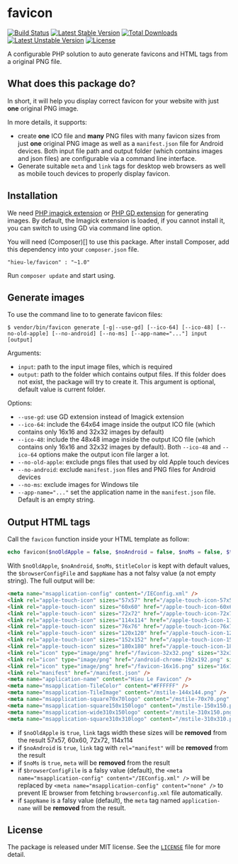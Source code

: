 # favicon

[![Build Status](https://travis-ci.org/letrunghieu/favicon.svg?branch=master)](https://travis-ci.org/letrunghieu/favicon) [![Latest Stable Version](https://poser.pugx.org/hieu-le/favicon/v/stable.svg)](https://packagist.org/packages/hieu-le/favicon) [![Total Downloads](https://poser.pugx.org/hieu-le/favicon/downloads.svg)](https://packagist.org/packages/hieu-le/favicon) [![Latest Unstable Version](https://poser.pugx.org/hieu-le/favicon/v/unstable.svg)](https://packagist.org/packages/hieu-le/favicon) [![License](https://poser.pugx.org/hieu-le/favicon/license.svg)](https://packagist.org/packages/hieu-le/favicon)

A configurable PHP solution to auto generate favicons and HTML tags from a original PNG file.

## What does this package do?

In short, it will help you display correct favicon for your website with just **one** original PNG image.

In more details, it supports:

* create **one** ICO file and **many** PNG files with many favicon sizes from just **one** original PNG image as well as a `manifest.json` file for Android devices. Both input file path and output folder (which contains images and json files) are configurable via a command line interface.
* Generate suitable `meta` and `link` tags for desktop web browsers as well as mobile touch devices to properly display favicon.

## Installation

We need [PHP imagick extension](http://php.net/manual/en/book.imagick.php) or [PHP GD extension](http://php.net/manual/en/book.image.php) for generating images. By default, the Imagick extension is loaded, if you cannot install it, you can switch to using GD via command line option.

You will need (Composer)[] to use this package. After install Composer, add this dependency into your `composer.json` file.

```
"hieu-le/favicon" : "~1.0"
```

Run `composer update` and start using.

## Generate images

To use the command line to to generate favicon files: 

```
$ vendor/bin/favicon generate [-g|--use-gd] [--ico-64] [--ico-48] [--no-old-apple] [--no-android] [--no-ms] [--app-name="..."] input [output]
```

Arguments:

* `input`: path to the input image files, which is required
* `output`: path to the folder which contains output files. If this folder does not exist, the package will try to create it. This argument is optional, default value is current folder.

Options:

* `--use-gd`: use GD extension instead of Imagick extension
* `--ico-64`: include the 64x64 image inside the output ICO file (which contains only 16x16 and 32x32 images by default)
* `--ico-48`: include the 48x48 image inside the output ICO file (which contains only 16x16 and 32x32 images by default). Both `--ico-48` and `--ico-64` options make the output icon file larger a lot.
* `--no-old-apple`: exclude pngs files that used by old Apple touch devices
* `--no-android`: exclude `manifest.json` files and PNG files for Android devices
* `--no-ms`: exclude images for Windows tile
* `--app-name="..."` set the application name in the `manifest.json` file. Default is an empty string.

## Output HTML tags

Call the `favicon` function inside your HTML template as follow:

```php
echo favicon($noOldApple = false, $noAndroid = false, $noMs = false, $tileColor = '#FFFFFF', $browserConfigFile = '', $appName = '')
```

With `$noOldApple`, `$noAndroid`, `$noMs`, `$titleColor` is kept with default values, the `$browserConfigFile` and `$appName` has a not falsy value (a not empty string). The full output will be:

```html
<meta name="msapplication-config" content="/IEConfig.xml" />
<link rel="apple-touch-icon" sizes="57x57" href="/apple-touch-icon-57x57.png" />
<link rel="apple-touch-icon" sizes="60x60" href="/apple-touch-icon-60x60.png" />
<link rel="apple-touch-icon" sizes="72x72" href="/apple-touch-icon-72x72.png" />
<link rel="apple-touch-icon" sizes="114x114" href="/apple-touch-icon-114x114.png" />
<link rel="apple-touch-icon" sizes="76x76" href="/apple-touch-icon-76x76.png" />
<link rel="apple-touch-icon" sizes="120x120" href="/apple-touch-icon-120x120.png" />
<link rel="apple-touch-icon" sizes="152x152" href="/apple-touch-icon-152x152.png" />
<link rel="apple-touch-icon" sizes="180x180" href="/apple-touch-icon-180x180.png" />
<link rel="icon" type="image/png" href="/favicon-32x32.png" sizes="32x32" />
<link rel="icon" type="image/png" href="/android-chrome-192x192.png" sizes="192x192" />
<link rel="icon" type="image/png" href="/favicon-16x16.png" sizes="16x16" />
<link rel="manifest" href="/manifest.json" />
<meta name="application-name" content="Hieu Le Favicon" />
<meta name="msapplication-TileColor" content="#FFFFFF" />
<meta name="msapplication-TileImage" content="/mstile-144x144.png" />
<meta name="msapplication-square70x70logo" content="/mstile-70x70.png" />
<meta name="msapplication-square150x150logo" content="/mstile-150x150.png" />
<meta name="msapplication-wide310x150logo" content="/mstile-310x150.png" />
<meta name="msapplication-square310x310logo" content="/mstile-310x310.png" />
```

* if `$noOldApple` is `true`, `link` tags width these sizes will be **removed** from the result 57x57, 60x60, 72x72, 114x114
* if `$noAndroid` is `true`, `link` tag with `rel="manifest"` will be **removed** from the result
* if `$noMs` is `true`, `meta` will be **removed** from the result
* if `$browserConfigFile` is a falsy value (default), the `<meta name="msapplication-config" content="/IEConfig.xml" />` will be replaced by `<meta name="msapplication-config" content="none" />` to prevent IE browser from fetching `browserconfig.xml` file automatically.
* if `$appName` is a falsy value (default), the `meta` tag named `application-name` will be **removed** from the result.

## License

The package is released under MIT license. See the [`LICENSE`](https://github.com/letrunghieu/favicon/blob/master/LICENSE) file for more detail.